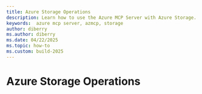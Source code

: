 ```yaml
---
title: Azure Storage Operations
description: Learn how to use the Azure MCP Server with Azure Storage.
keywords:  azure mcp server, azmcp, storage
author: diberry
ms.author: diberry
ms.date: 04/22/2025
ms.topic: how-to
ms.custom: build-2025
---
```


# Azure Storage Operations